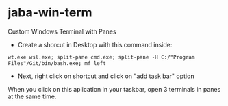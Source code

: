 # jaba-win-term
Custom Windows Terminal with Panes

- Create a shorcut in Desktop with this command inside:
```
wt.exe wsl.exe; split-pane cmd.exe; split-pane -H C:/"Program Files"/Git/bin/bash.exe; mf left
```
- Next, right click on shortcut and click on "add task bar" option


When you click on this aplication in your taskbar, open 3 terminals in panes at the same time.
